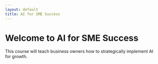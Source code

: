```yaml
---
layout: default
title: AI for SME Success
---
```


# Welcome to AI for SME Success

This course will teach business owners how to strategically implement AI for growth.
